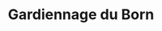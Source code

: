 ---
title: "Gardiennage du Born"
url: /sainte-eulalie-en-born/gardiennage-du-born/
shop: Allgemein
---